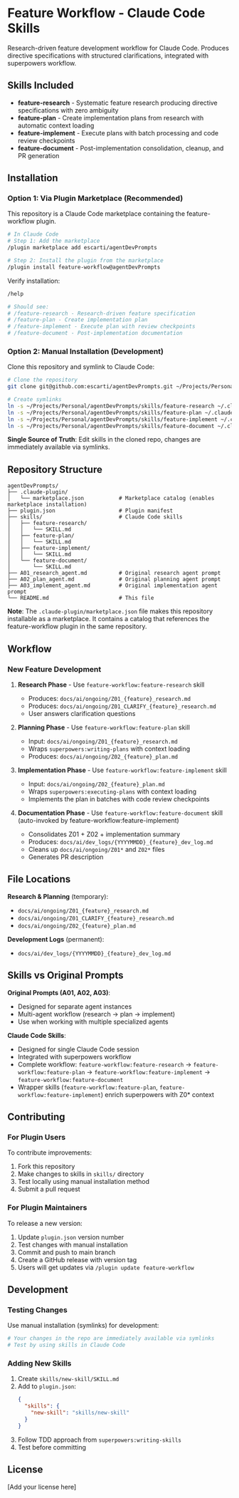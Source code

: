 # Feature Workflow - Claude Code Skills

Research-driven feature development workflow for Claude Code. Produces directive specifications with structured clarifications, integrated with superpowers workflow.

## Skills Included

- **feature-research** - Systematic feature research producing directive specifications with zero ambiguity
- **feature-plan** - Create implementation plans from research with automatic context loading
- **feature-implement** - Execute plans with batch processing and code review checkpoints
- **feature-document** - Post-implementation consolidation, cleanup, and PR generation

## Installation

### Option 1: Via Plugin Marketplace (Recommended)

This repository is a Claude Code marketplace containing the feature-workflow plugin.

```bash
# In Claude Code
# Step 1: Add the marketplace
/plugin marketplace add escarti/agentDevPrompts

# Step 2: Install the plugin from the marketplace
/plugin install feature-workflow@agentDevPrompts
```

Verify installation:
```bash
/help

# Should see:
# /feature-research - Research-driven feature specification
# /feature-plan - Create implementation plan
# /feature-implement - Execute plan with review checkpoints
# /feature-document - Post-implementation documentation
```

### Option 2: Manual Installation (Development)

Clone this repository and symlink to Claude Code:

```bash
# Clone the repository
git clone git@github.com:escarti/agentDevPrompts.git ~/Projects/Personal/agentDevPrompts

# Create symlinks
ln -s ~/Projects/Personal/agentDevPrompts/skills/feature-research ~/.claude/skills/feature-research
ln -s ~/Projects/Personal/agentDevPrompts/skills/feature-plan ~/.claude/skills/feature-plan
ln -s ~/Projects/Personal/agentDevPrompts/skills/feature-implement ~/.claude/skills/feature-implement
ln -s ~/Projects/Personal/agentDevPrompts/skills/feature-document ~/.claude/skills/feature-document
```

**Single Source of Truth**: Edit skills in the cloned repo, changes are immediately available via symlinks.

## Repository Structure

```
agentDevPrompts/
├── .claude-plugin/
│   └── marketplace.json           # Marketplace catalog (enables marketplace installation)
├── plugin.json                    # Plugin manifest
├── skills/                        # Claude Code skills
│   ├── feature-research/
│   │   └── SKILL.md
│   ├── feature-plan/
│   │   └── SKILL.md
│   ├── feature-implement/
│   │   └── SKILL.md
│   └── feature-document/
│       └── SKILL.md
├── A01_research_agent.md          # Original research agent prompt
├── A02_plan_agent.md              # Original planning agent prompt
├── A03_implement_agent.md         # Original implementation agent prompt
└── README.md                      # This file
```

**Note**: The `.claude-plugin/marketplace.json` file makes this repository installable as a marketplace. It contains a catalog that references the feature-workflow plugin in the same repository.

## Workflow

### New Feature Development

1. **Research Phase** - Use `feature-workflow:feature-research` skill
   - Produces: `docs/ai/ongoing/Z01_{feature}_research.md`
   - Produces: `docs/ai/ongoing/Z01_CLARIFY_{feature}_research.md`
   - User answers clarification questions

2. **Planning Phase** - Use `feature-workflow:feature-plan` skill
   - Input: `docs/ai/ongoing/Z01_{feature}_research.md`
   - Wraps `superpowers:writing-plans` with context loading
   - Produces: `docs/ai/ongoing/Z02_{feature}_plan.md`

3. **Implementation Phase** - Use `feature-workflow:feature-implement` skill
   - Input: `docs/ai/ongoing/Z02_{feature}_plan.md`
   - Wraps `superpowers:executing-plans` with context loading
   - Implements the plan in batches with code review checkpoints

4. **Documentation Phase** - Use `feature-workflow:feature-document` skill (auto-invoked by feature-workflow:feature-implement)
   - Consolidates Z01 + Z02 + implementation summary
   - Produces: `docs/ai/dev_logs/{YYYYMMDD}_{feature}_dev_log.md`
   - Cleans up `docs/ai/ongoing/Z01*` and `Z02*` files
   - Generates PR description

## File Locations

**Research & Planning** (temporary):
- `docs/ai/ongoing/Z01_{feature}_research.md`
- `docs/ai/ongoing/Z01_CLARIFY_{feature}_research.md`
- `docs/ai/ongoing/Z02_{feature}_plan.md`

**Development Logs** (permanent):
- `docs/ai/dev_logs/{YYYYMMDD}_{feature}_dev_log.md`

## Skills vs Original Prompts

**Original Prompts (A01, A02, A03)**:
- Designed for separate agent instances
- Multi-agent workflow (research → plan → implement)
- Use when working with multiple specialized agents

**Claude Code Skills**:
- Designed for single Claude Code session
- Integrated with superpowers workflow
- Complete workflow: `feature-workflow:feature-research` → `feature-workflow:feature-plan` → `feature-workflow:feature-implement` → `feature-workflow:feature-document`
- Wrapper skills (`feature-workflow:feature-plan`, `feature-workflow:feature-implement`) enrich superpowers with Z0* context

## Contributing

### For Plugin Users

To contribute improvements:
1. Fork this repository
2. Make changes to skills in `skills/` directory
3. Test locally using manual installation method
4. Submit a pull request

### For Plugin Maintainers

To release a new version:
1. Update `plugin.json` version number
2. Test changes with manual installation
3. Commit and push to main branch
4. Create a GitHub release with version tag
5. Users will get updates via `/plugin update feature-workflow`

## Development

### Testing Changes

Use manual installation (symlinks) for development:
```bash
# Your changes in the repo are immediately available via symlinks
# Test by using skills in Claude Code
```

### Adding New Skills

1. Create `skills/new-skill/SKILL.md`
2. Add to `plugin.json`:
   ```json
   {
     "skills": {
       "new-skill": "skills/new-skill"
     }
   }
   ```
3. Follow TDD approach from `superpowers:writing-skills`
4. Test before committing

## License

[Add your license here]
